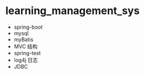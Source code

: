 # learning_management_sys
- spring-boot
- mysql
- myBatis
- MVC 结构
- spring-test
- log4j 日志
- JDBC

